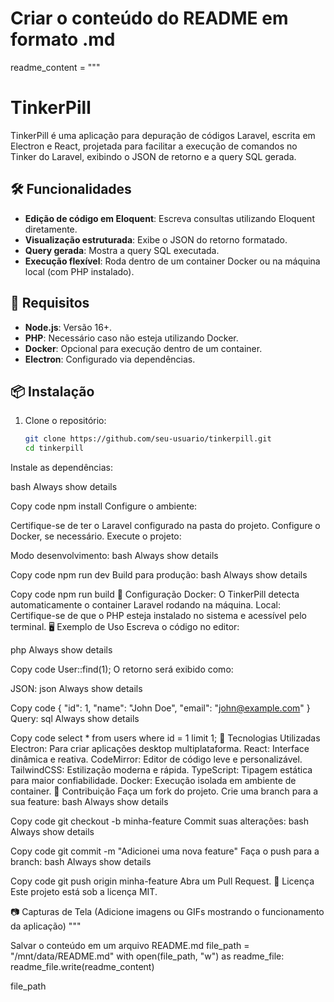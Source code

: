 # Criar o conteúdo do README em formato .md
readme_content = """
# TinkerPill

TinkerPill é uma aplicação para depuração de códigos Laravel, escrita em Electron e React, projetada para facilitar a execução de comandos no Tinker do Laravel, exibindo o JSON de retorno e a query SQL gerada.

## 🛠️ Funcionalidades

- **Edição de código em Eloquent**: Escreva consultas utilizando Eloquent diretamente.
- **Visualização estruturada**: Exibe o JSON do retorno formatado.
- **Query gerada**: Mostra a query SQL executada.
- **Execução flexível**: Roda dentro de um container Docker ou na máquina local (com PHP instalado).

## 🚀 Requisitos

- **Node.js**: Versão 16+.
- **PHP**: Necessário caso não esteja utilizando Docker.
- **Docker**: Opcional para execução dentro de um container.
- **Electron**: Configurado via dependências.

## 📦 Instalação

1. Clone o repositório:
   ```bash
   git clone https://github.com/seu-usuario/tinkerpill.git
   cd tinkerpill
Instale as dependências:

bash
Always show details

Copy code
npm install
Configure o ambiente:

Certifique-se de ter o Laravel configurado na pasta do projeto.
Configure o Docker, se necessário.
Execute o projeto:

Modo desenvolvimento:
bash
Always show details

Copy code
npm run dev
Build para produção:
bash
Always show details

Copy code
npm run build
🔧 Configuração
Docker: O TinkerPill detecta automaticamente o container Laravel rodando na máquina.
Local: Certifique-se de que o PHP esteja instalado no sistema e acessível pelo terminal.
🖥️ Exemplo de Uso
Escreva o código no editor:

php
Always show details

Copy code
User::find(1);
O retorno será exibido como:

JSON:
json
Always show details

Copy code
{
  "id": 1,
  "name": "John Doe",
  "email": "john@example.com"
}
Query:
sql
Always show details

Copy code
select * from users where id = 1 limit 1;
🎨 Tecnologias Utilizadas
Electron: Para criar aplicações desktop multiplataforma.
React: Interface dinâmica e reativa.
CodeMirror: Editor de código leve e personalizável.
TailwindCSS: Estilização moderna e rápida.
TypeScript: Tipagem estática para maior confiabilidade.
Docker: Execução isolada em ambiente de container.
🤝 Contribuição
Faça um fork do projeto.
Crie uma branch para a sua feature:
bash
Always show details

Copy code
git checkout -b minha-feature
Commit suas alterações:
bash
Always show details

Copy code
git commit -m "Adicionei uma nova feature"
Faça o push para a branch:
bash
Always show details

Copy code
git push origin minha-feature
Abra um Pull Request.
📝 Licença
Este projeto está sob a licença MIT.

📷 Capturas de Tela
(Adicione imagens ou GIFs mostrando o funcionamento da aplicação) """

Salvar o conteúdo em um arquivo README.md
file_path = "/mnt/data/README.md" with open(file_path, "w") as readme_file: readme_file.write(readme_content)

file_path